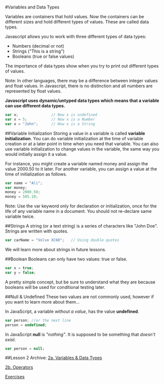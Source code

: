 #Variables and Data Types

Variables are containers that hold values. Now the containers can be different sizes and hold different types of values. These are called data types.

Javascript allows you to work with three different types of data types:
* Numbers (decimal or not)
* Strings ("This is a string")
* Booleans (true or false values)

The importance of data types show when you try to print out different types of values.

Note: In other languages, there may be a difference between integer values and float values. In Javascript, there is no distinction and all numbers are represented by float values.

__Javascript uses dynamic/untyped data types which means that a variable can use different data types.__

```js
var x;               // Now x is undefined
var x = 5;           // Now x is a Number
var x = "John";      // Now x is a String
```

##Variable Initialization
Storing a value in a variable is called __variable initialization__. You can do variable initialization at the time of variable creation or at a later point in time when you need that variable. You can also use variable initialization to change values in the variable, the same way you would initially assign it a value.

For instance, you might create a variable named money and assign the value 2000.50 to it later. For another variable, you can assign a value at the time of initialization as follows.

```js
var name = "Ali";
var money;
money = 2000.50;
money = 505.10;
```

Note: Use the var keyword only for declaration or initialization, once for the life of any variable name in a document. You should not re-declare same variable twice.

##Strings
A string (or a text string) is a series of characters like "John Doe". Strings are written with quotes.
```js
var carName = "Volvo XC60";   // Using double quotes
```

We will learn more about strings in future lessons.

##Boolean
Booleans can only have two values: true or false.
```js
var x = true;
var y = false;
```

A pretty simple concept, but be sure to understand what they are because booleans will be used for conditional testing later.

##Null & Undefined
These two values are not commonly used, however if you want to learn more about them...

In JavaScript, a variable _without a value_, has the value __undefined__.
```js
var person; //or the next line
person = undefined;
```

In JavaScript __null__ is _"nothing"_. It is supposed to be something that _doesn't exist_.
```js
var person = null; 
```

##Lesson 2 Archive:
[2a. Variables & Data Types](https://github.com/burnabysouthprogramming/Javascript-Lessons/blob/master/Lesson-2/2a.%20Variables%20%26%20Data%20Types.md)

[2b. Operators](https://github.com/burnabysouthprogramming/Javascript-Lessons/blob/master/Lesson-2/2b.%20Operators.md)

[Exercises](https://github.com/burnabysouthprogramming/Javascript-Lessons/blob/master/Lesson-2/Exercises.md)
